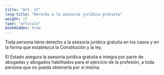 ```yaml
---
title: "Art. 17"
long-title: "Derecho a la asesoría jurídica gratuita"
weight: 17
type: "articulo"
bookHidden: true
---
```

Toda persona tiene derecho a la asesoría jurídica gratuita en los casos y en la forma que establezca la Constitución y la ley.
 
El Estado asegura la asesoría jurídica gratuita e integra por parte de abogadas y abogados habilitados para el ejercicio de la profesión, a toda persona que no pueda obtenerla por sí misma.

